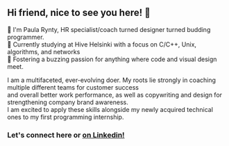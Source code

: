 ## Hi friend, nice to see you here! 👋

🌱 I'm Paula Rynty, HR specialist/coach turned designer turned budding programmer.
<br>💫 Currently studying at Hive Helsinki with a focus on C/C++, Unix, algorithms, and networks 
<br>🐝 Fostering a buzzing passion for anything where code and visual design meet. 

I am a multifaceted, ever-evolving doer. My roots lie strongly in coaching multiple different teams for customer success
<br>and overall better work performance, as well as copywriting and design for strengthening company brand awareness.
<br>I am excited to apply these skills alongside my newly acquired technical ones to my first programming internship.

### Let's connect here or <a href="http://linkedin.com/in/paularynty">on Linkedin!</a>
